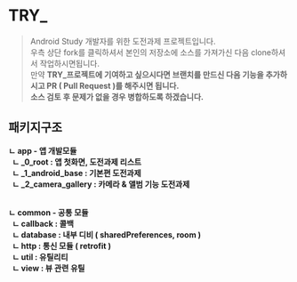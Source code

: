 # TRY_

>Android Study 개발자를 위한 도전과제 프로젝트입니다. <BR>
>우측 상단 fork를 클릭하셔서 본인의 저장소에 소스를 가져가신 다음 clone하셔서 작업하시면됩니다.<BR>
>만약 <b>TRY_프로젝트<b>에 기여하고 싶으시다면 브랜치를 만드신 다음 기능을 추가하시고 PR ( Pull Request )를 해주시면 됩니다.<br>
>소스 검토 후 문제가 없을 경우 병합하도록 하겠습니다.

## 패키지구조
ㄴ app - 앱 개발모듈<BR>
  &nbsp;&nbsp;ㄴ _0_root : 앱 첫화면, 도전과제 리스트<BR>
  &nbsp;&nbsp;ㄴ _1_android_base : 기본편 도전과제<BR>
  &nbsp;&nbsp;ㄴ _2_camera_gallery : 카메라 & 앨범 기능 도전과제<BR><BR>
  
ㄴ common - 공통 모듈<BR>
  &nbsp;&nbsp;ㄴ callback : 콜백<BR>
  &nbsp;&nbsp;ㄴ database : 내부 디비 ( sharedPreferences, room )<BR>
  &nbsp;&nbsp;ㄴ http : 통신 모듈 ( retrofit )<BR>
  &nbsp;&nbsp;ㄴ util : 유틸리티<BR>
  &nbsp;&nbsp;ㄴ view : 뷰 관련 유틸<BR>
